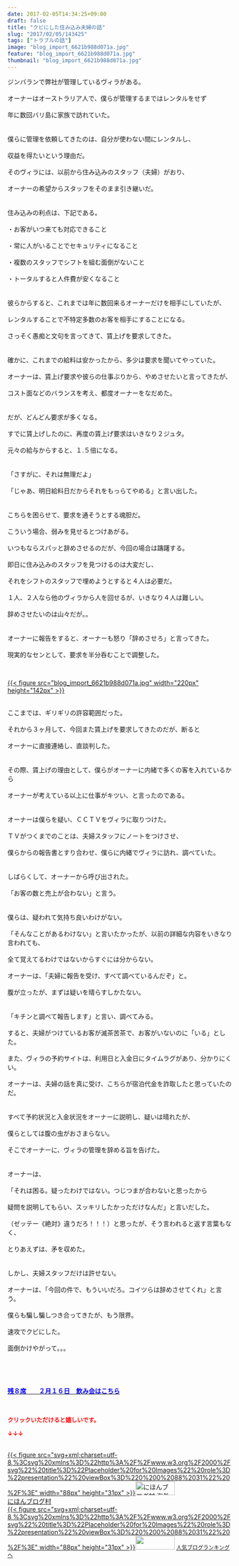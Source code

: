 ```yaml
---
date: 2017-02-05T14:34:25+09:00
draft: false
title: "クビにした住み込み夫婦の話"
slug: "2017/02/05/143425"
tags: ["トラブルの話"]
image: "blog_import_6621b988d071a.jpg"
feature: "blog_import_6621b988d071a.jpg"
thumbnail: "blog_import_6621b988d071a.jpg"
---
```

<p>ジンバランで弊社が管理しているヴィラがある。<br/><br/>オーナーはオーストラリア人で、僕らが管理するまではレンタルをせず<br/><br/>年に数回バリ島に家族で訪れていた。<br/><br/><br/>僕らに管理を依頼してきたのは、自分が使わない間にレンタルし、<br/><br/>収益を得たいという理由だ。<br/><br/>そのヴィラには、以前から住み込みのスタッフ（夫婦）がおり、<br/><br/>オーナーの希望からスタッフをそのまま引き継いだ。<br/><br/><br/>住み込みの利点は、下記である。<br/><br/>・お客がいつ来ても対応できること<br/><br/>・常に人がいることでセキュリティになること<br/><br/>・複数のスタッフでシフトを組む面倒がないこと<br/><br/>・トータルすると人件費が安くなること<br/><br/><br/>彼らからすると、これまでは年に数回来るオーナーだけを相手にしていたが、<br/><br/>レンタルすることで不特定多数のお客を相手にすることになる。<br/><br/>さっそく愚痴と文句を言ってきて、賃上げを要求してきた。<br/><br/><br/>確かに、これまでの給料は安かったから、多少は要求を聞いてやっていた。<br/><br/>オーナーは、賃上げ要求や彼らの仕事ぶりから、やめさせたいと言ってきたが、<br/><br/>コスト面などのバランスを考え、都度オーナーをなだめた。<br/><br/><br/>だが、どんどん要求が多くなる。<br/><br/>すでに賃上げしたのに、再度の賃上げ要求はいきなり２ジュタ。<br/><br/>元々の給与からすると、１.５倍になる。<br/><br/><br/>「さすがに、それは無理だよ」<br/><br/>「じゃあ、明日給料日だからそれをもっらてやめる」と言い出した。<br/><br/><br/>こちらを困らせて、要求を通そうとする魂胆だ。<br/><br/>こういう場合、弱みを見せるとつけあがる。<br/><br/>いつもならスパッと辞めさせるのだが、今回の場合は躊躇する。<br/><br/>即日に住み込みのスタッフを見つけるのは大変だし、<br/><br/>それをシフトのスタッフで埋めようとすると４人は必要だ。<br/><br/>１人、２人なら他のヴィラから人を回せるが、いきなり４人は難しい。<br/><br/>辞めさせたいのは山々だが。。<br/><br/><br/>オーナーに報告をすると、オーナーも怒り「辞めさせろ」と言ってきた。<br/><br/>現実的なセンとして、要求を半分呑むことで調整した。</p><p> </p><p><a href="blog_import_6621b989e3e2f.jpg">{{< figure src="blog_import_6621b988d071a.jpg" width="220px" height="142px" >}}</a></p><p><br/>ここまでは、ギリギリの許容範囲だった。<br/><br/>それから３ヶ月して、今回また賃上げを要求してきたのだが、断ると<br/><br/>オーナーに直接連絡し、直談判した。<br/><br/><br/>その際、賃上げの理由として、僕らがオーナーに内緒で多くの客を入れているから<br/><br/>オーナーが考えている以上に仕事がキツい、と言ったのである。<br/><br/><br/>オーナーは僕らを疑い、ＣＣＴＶをヴィラに取りつけた。<br/><br/>ＴＶがつくまでのことは、夫婦スタッフにノートをつけさせ、<br/><br/>僕らからの報告書とすり合わせ、僕らに内緒でヴィラに訪れ、調べていた。<br/><br/><br/>しばらくして、オーナーから呼び出された。<br/><br/>「お客の数と売上が合わない」と言う。<br/><br/><br/>僕らは、疑われて気持ち良いわけがない。<br/><br/>「そんなことがあるわけない」と言いたかったが、以前の詳細な内容をいきなり言われても、<br/><br/>全て覚えてるわけではないからすぐには分からない。<br/><br/>オーナーは、「夫婦に報告を受け、すべて調べているんだぞ」と。<br/><br/>腹が立ったが、まずは疑いを晴らすしかたない。<br/><br/><br/>「キチンと調べて報告します」と言い、調べてみる。<br/><br/>すると、夫婦がつけているお客が滅茶苦茶で、お客がいないのに「いる」とした。<br/><br/>また、ヴィラの予約サイトは、利用日と入金日にタイムラグがあり、分かりにくい。<br/><br/>オーナーは、夫婦の話を真に受け、こちらが宿泊代金を詐取したと思っていたのだ。<br/><br/><br/>すべて予約状況と入金状況をオーナーに説明し、疑いは晴れたが、<br/><br/>僕らとしては腹の虫がおさまらない。<br/><br/>そこでオーナーに、ヴィラの管理を辞める旨を告げた。<br/><br/><br/>オーナーは、<br/><br/>「それは困る。疑ったわけではない。つじつまが合わないと思ったから<br/><br/>疑問を説明してもらい、スッキリしたかっただけなんだ」と言いだした。<br/><br/>（ゼッテー《絶対》違うだろ！！！）と思ったが、そう言われると返す言葉もなく、<br/><br/>とりあえずは、矛を収めた。<br/><br/><br/>しかし、夫婦スタッフだけは許せない。<br/><br/>オーナーは、「今回の件で、もういいだろ。コイツらは辞めさせてくれ」と言う。<br/><br/>僕らも騙し騙しつき合ってきたが、もう限界。<br/><br/>速攻でクビにした。<br/><br/>面倒かけやがって。。。</p><p> </p><p> </p><p><a href="http://ameblo.jp/baliclub/entry-12242087718.html" target="_blank"><span style="text-decoration: underline;"><span style="font-weight: bold;"><span style="color: rgb(0, 0, 255);">残８席　　２月１６日　飲み会はこちら</span></span></span></a></p> <p><font color="#ff0000" size="2"><strong>クリックいただけると嬉しいです。</strong></font></p><p><font color="#ff0000" size="2"><strong>↓↓↓</strong></font></p><p><br/><a href="ranking.html?p_cid=01260127" target="_blank">{{< figure src="svg+xml;charset=utf-8,%3Csvg%20xmlns%3D%22http%3A%2F%2Fwww.w3.org%2F2000%2Fsvg%22%20title%3D%22Placeholder%20for%20Images%22%20role%3D%22presentation%22%20viewBox%3D%220%200%2088%2031%22%20%2F%3E" width="88px" height="31px" >}}<noscript><img alt="にほんブログ村 海外生活ブログ バリ島情報へ" border="0" height="31" src="https://img-proxy.blog-video.jp/images?url=http%3A%2F%2Foverseas.blogmura.com%2Fbali%2Fimg%2Fbali88_31.gif" width="88"></noscript></a><br/><a href="ranking.html?p_cid=01260127" target="_blank">にほんブログ村</a><br/><a href="link.php?1804582" title="人気ブログランキングへ">{{< figure src="svg+xml;charset=utf-8,%3Csvg%20xmlns%3D%22http%3A%2F%2Fwww.w3.org%2F2000%2Fsvg%22%20title%3D%22Placeholder%20for%20Images%22%20role%3D%22presentation%22%20viewBox%3D%220%200%2088%2031%22%20%2F%3E" width="88px" height="31px" >}}<noscript><img border="0" height="31" src="https://blog.with2.net/img/banner/banner_22.gif" width="88"></noscript></a> <a href="link.php?1804582" style="font-size: 12px;">人気ブログランキングへ</a></p>

